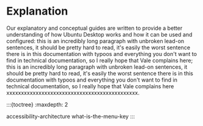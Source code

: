 # Explanation

Our explanatory and conceptual guides are written to provide a better understanding of how Ubuntu Desktop works and how it can be used and configured: this is an incredibly long paragraph with unbroken lead-on sentences, it should be pretty hard to read, it's easily the worst sentence there is in this documentation with typoos and everything you don't want to find in technical documentation, so I really hope that Vale complains here; this is an incredibly long paragraph with unbroken lead-on sentences, it should be pretty hard to read, it's easily the worst sentence there is in this documentation with typoos and everything you don't want to find in technical documentation, so I really hope that Vale complains here xxxxxxxxxxxxxxxxxxxxxxxxxxxxxxxxxxxxxxxxxxxxx.

:::{toctree}
:maxdepth: 2

accessibility-architecture
what-is-the-menu-key
:::
